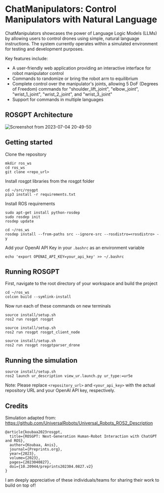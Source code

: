 # ChatManipulators: Control Manipulators with Natural Language

ChatManipulators showcases the power of Language Logic Models (LLMs) by allowing users to control drones using simple, natural language instructions. The system currently operates within a simulated environment for testing and development purposes.

Key features include:
- A user-friendly web application providing an interactive interface for robot manipulator control
- Commands to randomize or bring the robot arm to equilibrium
- Complete control over the manipulator's joints, allowing 5 DoF (Degrees of Freedom) commands for "shoulder_lift_joint", "elbow_joint", "wrist_1_joint", "wrist_2_joint", and "wrist_3_joint"
- Support for commands in multiple languages


## ROSGPT Architecture

![Screenshot from 2023-07-04 20-49-50](https://github.com/Gaurang-1402/ChatDrones/assets/71042887/f3534fd5-1ac8-4d55-8e67-fb5f6c0ddf8d)


## Getting started

Clone the repository

```
mkdir ros_ws
cd ros_ws
git clone <repo_url>
```

Install rosgpt libraries from the rosgpt folder

```
cd ~/src/rosgpt
pip3 install -r requirements.txt
```

Install ROS requirements

```
sudo apt-get install python-rosdep
sudo rosdep init
rosdep update
```

```
cd ~/ros_ws
rosdep install --from-paths src --ignore-src --rosdistro=<rosdistro> -y
```


Add your OpenAI API Key in your ```.bashrc``` as an environment variable 

```
echo 'export OPENAI_API_KEY=your_api_key' >> ~/.bashrc
```


## Running ROSGPT

First, navigate to the root directory of your workspace and build the project

```
cd ~/ros_ws
colcon build --symlink-install
```
Now run each of these commands on new terminals

```
source install/setup.sh
ros2 run rosgpt rosgpt
```

```
source install/setup.sh
ros2 run rosgpt rosgpt_client_node 
```

```
source install/setup.sh
ros2 run rosgpt rosgptparser_drone 
```

## Running the simulation

```
source install/setup.sh
ros2 launch ur_description view_ur.launch.py ur_type:=ur5e

```

Note: Please replace `<repository_url>` and `<your_api_key>` with the actual repository URL and your OpenAI API key, respectively.


## Credits
Simulation adapted from: https://github.com/UniversalRobots/Universal_Robots_ROS2_Description

```
@article{koubaa2023rosgpt,
  title={ROSGPT: Next-Generation Human-Robot Interaction with ChatGPT and ROS},
  author={Koubaa, Anis},
  journal={Preprints.org},
  year={2023},
  volume={2023},
  pages={2023040827},
  doi={10.20944/preprints202304.0827.v2}
}

```
I am deeply appreciative of these individuals/teams for sharing their work to build on top of!
